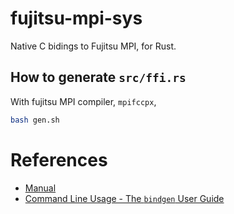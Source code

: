 # fujitsu-mpi-sys

Native C bidings to Fujitsu MPI, for Rust.

## How to generate `src/ffi.rs`

With fujitsu MPI compiler, `mpifccpx`,

```bash
bash gen.sh
```

# References

- [Manual](https://software.fujitsu.com/cgi-bin/manualps.cgi?keyword=Technical+Computing+Suite&ostype=all&langtype=ja)
- [Command Line Usage - The `bindgen` User Guide](https://rust-lang.github.io/rust-bindgen/command-line-usage.html)

